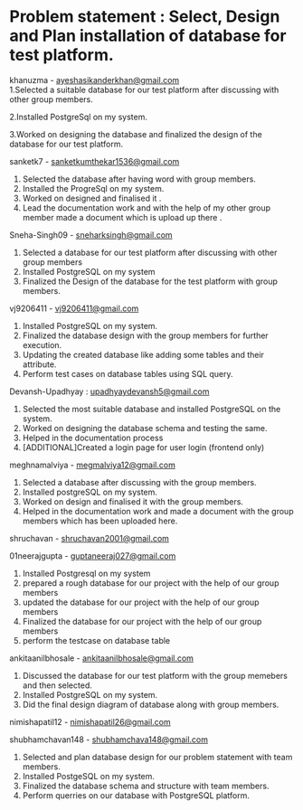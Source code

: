 # Problem statement : Select, Design and Plan installation of database for test platform.  


khanuzma - ayeshasikanderkhan@gmail.com  
1.Selected a suitable database for our test platform after discussing with other group members.

2.Installed PostgreSql on my system.

3.Worked on designing the database and finalized the design of the database for our test platform.

sanketk7 - sanketkumthekar1536@gmail.com  
1. Selected the database after having word with group members.
2. Installed the ProgreSql on my system.
3. Worked on designed and finalised it .
4. Lead the documentation work and with the help of my other group member made a document which is upload up there .

Sneha-Singh09 - sneharksingh@gmail.com                          
1. Selected a database for our test platform after discussing with other group members 
2. Installed PostgreSQL on my system                                 
3. Finalized the Design of the database for the test platform with group members. 

vj9206411 - vj9206411@gmail.com
1. Installed PostgreSQL on my system.
2. Finalized the database design with the group members for further execution.
3. Updating the created database like adding some tables and their attribute.
4. Perform test cases on database tables using SQL query.

Devansh-Upadhyay : upadhyaydevansh5@gmail.com 
1. Selected the most suitable database and installed PostgreSQL on the system.
2. Worked on designing the database schema and testing the same.
3. Helped in the documentation process
4. [ADDITIONAL]Created a login page for user login (frontend only)

meghnamalviya - megmalviya12@gmail.com
1. Selected a database after discussing with the group members.
2. Installed postgreSQL on my system.
3. Worked on design and finalised it with the group members.
4. Helped in the documentation work and made a document with the group members which has been uploaded here.

shruchavan - shruchavan2001@gmail.com

01neerajgupta - guptaneeraj027@gmail.com
1. Installed Postgresql on my system
2. prepared a rough database for our project with the help of our group members
3. updated the database for our project with the help of our group members
4. Finalized the database for our project with the help of our group members
5. perform the testcase on database table



ankitaanilbhosale - ankitaanilbhosale@gmail.com
1. Discussed the database for our test platform with the group memebers and then selected.
2. Installed PostgreSQL on my system.
3. Did the final design diagram of database along with group members.

nimishapatil12 - nimishapatil26@gmail.com

shubhamchavan148 - shubhamchava148@gmail.com
1. Selected and plan database design for our problem statement with team members.
2. Installed PostgeSQL on my system.
3. Finalized the database schema and structure with team members.
4. Perform querries on our database with PostgreSQL platform.
